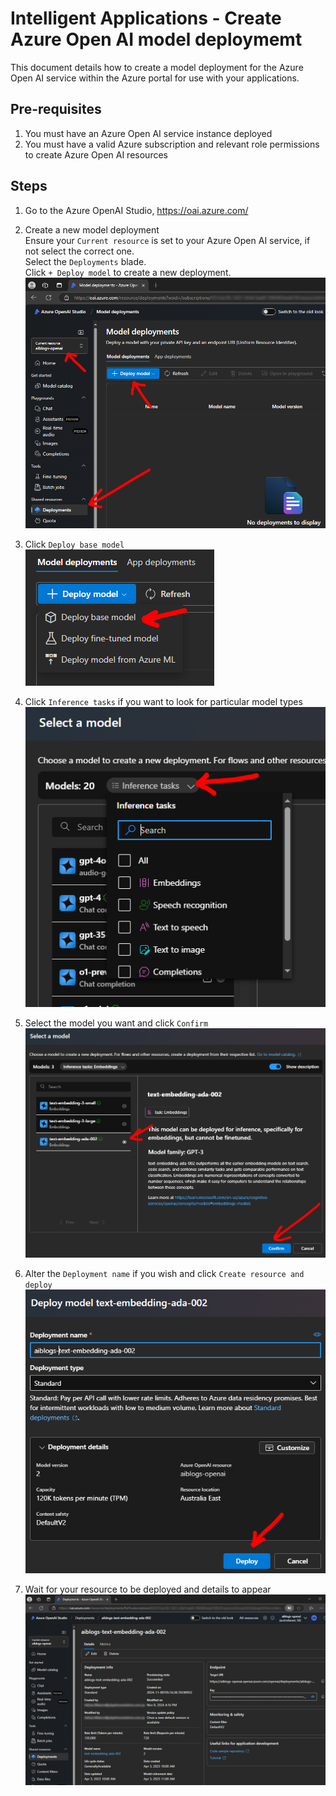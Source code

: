# Intelligent Applications - Create Azure Open AI model deploymemt

This document details how to create a model deployment for the Azure Open AI service within the Azure portal for use with your applications.

## Pre-requisites

1. You must have an Azure Open AI service instance deployed
1. You must have a valid Azure subscription and relevant role permissions to create Azure Open AI resources

## Steps

1. Go to the Azure OpenAI Studio, https://oai.azure.com/

1. Create a new model deployment<br/>
Ensure your `Current resource` is set to your Azure Open AI service, if not select the correct one.<br/>
Select the `Deployments` blade.<br/>
Click `+ Deploy model` to create a new deployment.<br/>
![image](openai-studio-deployments.png)

1. Click `Deploy base model`<br/>
![image](openai-studio-deploy-model.png)

1. Click `Inference tasks` if you want to look for particular model types<br/>
![image](openai-studio-deploy-model-inference.png)

1. Select the model you want and click `Confirm`<br/>
![image](openai-studio-deploy-model-create.png)

1. Alter the `Deployment name` if you wish and click `Create resource and deploy`<br/>
![image](openai-studio-deploy-model-deploy.png)

1. Wait for your resource to be deployed and details to appear<br/>
![image](openai-studio-deploy-model-resource.png)
